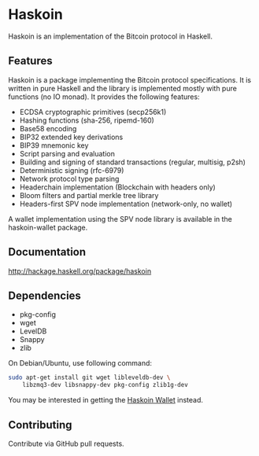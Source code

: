 # Haskoin

Haskoin is an implementation of the Bitcoin protocol in Haskell.

## Features

Haskoin is a package implementing the Bitcoin protocol specifications. It
is written in pure Haskell and the library is implemented mostly with pure
functions (no IO monad). It provides the following features:

- ECDSA cryptographic primitives (secp256k1)
- Hashing functions (sha-256, ripemd-160)
- Base58 encoding
- BIP32 extended key derivations
- BIP39 mnemonic key
- Script parsing and evaluation
- Building and signing of standard transactions (regular, multisig, p2sh)
- Deterministic signing (rfc-6979)
- Network protocol type parsing
- Headerchain implementation (Blockchain with headers only)
- Bloom filters and partial merkle tree library
- Headers-first SPV node implementation (network-only, no wallet)

A wallet implementation using the SPV node library is available in the
haskoin-wallet package.

## Documentation

http://hackage.haskell.org/package/haskoin

## Dependencies

* pkg-config
* wget
* LevelDB
* Snappy
* zlib

On Debian/Ubuntu, use following command:

```sh
sudo apt-get install git wget libleveldb-dev \
    libzmq3-dev libsnappy-dev pkg-config zlib1g-dev
```

You may be interested in getting the [Haskoin Wallet](https://github.com/haskoin/haskoin-wallet)
instead.

## Contributing

Contribute via GitHub pull requests.
